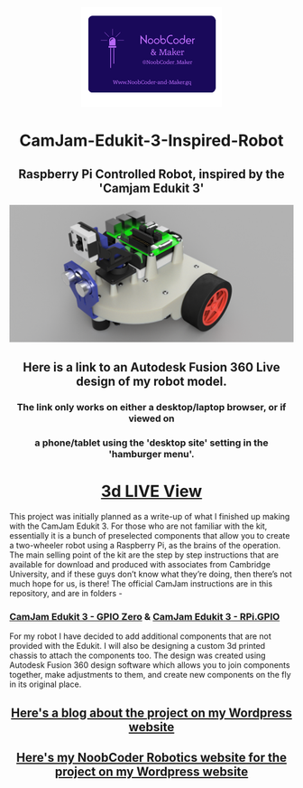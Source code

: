 <div>
  <p align="center">
  <img src="Images/NoobCoder_Logo_Icon.png">
  </p>
</div>

<div>
  <H1 align="center">CamJam-Edukit-3-Inspired-Robot</H1>
  <H2 align="center">Raspberry Pi Controlled Robot, inspired by the 'Camjam Edukit 3'</H2>
</div>

<div>
  <img src="Images/Robot_Base_v14_Topside.png">
  <H2 align="center">Here is a link to an Autodesk Fusion 360 Live design of my robot model.</H2>
  <H3 align="center">The link only works on either a desktop/laptop browser, or if viewed on</H3>
  <H3 align="center">a phone/tablet using the 'desktop site' setting in the 'hamburger menu'.</H3>
  <H1 align="center"><a href="https://a360.co/2DKW5AY" target="_blank">3d LIVE View</a></H1>
</div>

This project was initially planned as a write-up of what I finished up making with the CamJam Edukit 3. For those who are not familiar with the kit, essentially it is a bunch of preselected components that allow you to create a two-wheeler robot using a Raspberry Pi, as the brains of the operation. The main selling point of the kit are the step by step instructions that are available for download and produced with associates from Cambridge University, and if these guys don’t know what they’re doing, then there’s not much hope for us, is there!
   The official CamJam instructions are in this repository, and are in folders - 
<div>
     <H3><a href="https://github.com/NoobCoder-and-Maker/CamJam-Edukit-3-Inspired-Robot/tree/master/CamJam%20Edukit%203%20-%20GPIO%20Zero" target="_blank">CamJam Edukit 3 - GPIO Zero</a>   &  
       <a href="https://github.com/NoobCoder-and-Maker/CamJam-Edukit-3-Inspired-Robot/tree/master/CamJam%20Edukit%203%20-%20RPi.GPIO" target="_blank">CamJam Edukit 3 - RPi.GPIO</a>
     </H3>
</div>

   For my robot I have decided to add additional components that are not provided with the Edukit. I will also be designing a custom 3d printed chassis to attach the components too. The design was created using Autodesk Fusion 360 design software which allows you to join components together, make adjustments to them, and create new components on the fly in its original place.


<div>
  <H2 align="center"><a href="https://noobcoderandmaker.wordpress.com" target="_blank">Here's a blog about the project on my Wordpress website</a></H2>
</div>

<div>
  <H2 align="center"><a href="https://sites.google.com/view/noobcoder-robotics" target="_blank">Here's my NoobCoder Robotics website for the project on my Wordpress website</a></H2>
</div>
